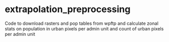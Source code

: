# extrapolation_preprocessing
Code to download rasters and pop tables from wpftp and calculate zonal stats on population in urban pixels per admin unit and count of urban pixels per admin unit
